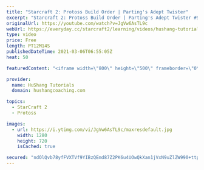 ```yaml
---
title: "Starcraft 2: Protoss Build Order | Parting's Adept Twister"
excerpt: "Starcraft 2: Protoss Build Order | Parting's Adept Twister #Starcraft2 #ProtossBuildOrder #Parting  Coaching -------------------------------------------------------------------------- Website: https://www.hushangcoaching.com  Interested in Starcraft lessons? Check out my website! I would love to help"
originalUrl: https://youtube.com/watch?v=JgVw6AsTL9c
webUrl: https://everyday.cc/starcraft2/learning/videos/hushang-tutorials-starcraft-2-protoss-build-order-partings-adept-twister/
type: video
price: Free
length: PT12M14S
publishedDateTime: 2021-03-06T06:55:05Z
heat: 50

featuredContent: "<iframe width=\"800\" height=\"500\" frameborder=\"0\" src=\"https://www.youtube.com/embed/JgVw6AsTL9c\" allow=\"accelerometer; autoplay; encrypted-media; gyroscope; picture-in-picture\" allowfullscreen></iframe>"

provider:
  name: HuShang Tutorials
  domain: hushangcoaching.com

topics:
  - StarCraft 2
  - Protoss

images:
  - url: https://i.ytimg.com/vi/JgVw6AsTL9c/maxresdefault.jpg
    width: 1280
    height: 720
    isCached: true

secured: "ndOlQvb78yfFVXTVf9YIBzQEmd87Z2PK6u4UOwQkXan1jVxN9uZlZW990+ttpe0/M+QTSC3f0BZPgykQB/Rw/cbGT+danYkomnSI5rrNLj8KXYLiBcIMqj3Q9Trdu+dQNdQHDpDc73qfRjcvpDfrW0b3KeTCUQMCvqebuo4R5WhwKW8NNvR2pc+rOkdJFEqTBYltO/UOc6yCXc6b6AFFa+tXKtpilO0T1BMyrmnCkIiX2XughiCsXUCTedHEkV1oYAw6CHuvck3Lym2LLlK7o1jQP+/20a1IU6IYrc8IyixoN+sjD7ALm59eGr7wpsCnWsihPVOmICNJDhNJ1PO3cvyBmtDudyKJESV6R9qJ8Z/QBgDsPV2Dxk5Dj+KmBwKWbHmWWEcjjRbyt3N9PGz074TwKL52b4E+wPCQlQr5uHI=;+i82ebgsh7ewJNGL/ZJwRQ=="
---
```


